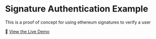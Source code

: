 # Signature Authentication Example

This is a proof of concept for using ethereum signatures to verify a user

👀 [View the Live Demo](https://web3modal-example.vercel.app/)
